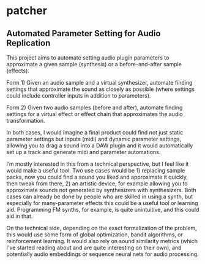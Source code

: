 # patcher

## Automated Parameter Setting for Audio Replication

This project aims to automate setting audio plugin parameters to approximate a
given sample (synthesis) or a before-and-after sample (effects).

Form 1) Given an audio sample and a virtual synthesizer, automate finding
settings that approximate the sound as closely as possible (where settings
could include controller inputs in addition to parameters). 

Form 2) Given two audio samples (before and after), automate finding settings
for a virtual effect or effect chain that approximates the audio
transformation.

In both cases, I would imagine a final product could find not just static
parameter settings but inputs (midi) and dynamic parameter settings, allowing
you to drag a sound into a DAW plugin and it would automatically set up a track
and generate midi and parameter automations.

I’m mostly interested in this from a technical perspective, but I feel like it
would make a useful tool. Two use cases would be 1) replacing sample packs, now
you could find a sound you liked and approximate it quickly, then tweak from
there, 2) an artistic device, for example allowing you to approximate sounds
not generated by synthesizers with synthesizers. Both cases can already be done
by people who are skilled in using a synth, but especially for many-parameter
effects this could be a useful tool or learning aid. Programming FM synths, for
example, is quite unintuitive, and this could aid in that.

On the technical side, depending on the exact formalization of the problem,
this would use some form of global optimization, bandit algorithms, or
reinforcement learning. It would also rely on sound similarity metrics (which
I've started reading about and are quite interesting on their own), and
potentially audio embeddings or sequence neural nets for audio processing. 
